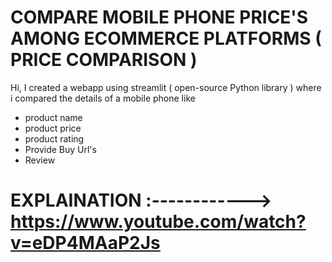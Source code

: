 # COMPARE MOBILE PHONE PRICE'S AMONG ECOMMERCE PLATFORMS ( PRICE COMPARISON )

Hi, I created a webapp using streamlit ( open-source Python library ) where i compared the details of a mobile phone like
* product name
* product price
* product rating
* Provide Buy Url's
* Review

# EXPLAINATION :------------> https://www.youtube.com/watch?v=eDP4MAaP2Js 

